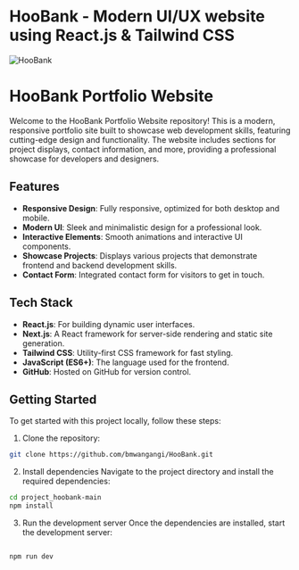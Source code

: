 # HooBank - Modern UI/UX website using React.js & Tailwind CSS

![HooBank](https://i.ibb.co/BK1Hn0x/Screenshot-2022-08-08-at-4-05-48-PM.png)
 
 # HooBank Portfolio Website

Welcome to the HooBank Portfolio Website repository! This is a modern, responsive portfolio site built to showcase web development skills, featuring cutting-edge design and functionality. The website includes sections for project displays, contact information, and more, providing a professional showcase for developers and designers.

## Features
- **Responsive Design**: Fully responsive, optimized for both desktop and mobile.
- **Modern UI**: Sleek and minimalistic design for a professional look.
- **Interactive Elements**: Smooth animations and interactive UI components.
- **Showcase Projects**: Displays various projects that demonstrate frontend and backend development skills.
- **Contact Form**: Integrated contact form for visitors to get in touch.

## Tech Stack
- **React.js**: For building dynamic user interfaces.
- **Next.js**: A React framework for server-side rendering and static site generation.
- **Tailwind CSS**: Utility-first CSS framework for fast styling.
- **JavaScript (ES6+)**: The language used for the frontend.
- **GitHub**: Hosted on GitHub for version control.

## Getting Started

To get started with this project locally, follow these steps:

1. Clone the repository:

```bash
git clone https://github.com/bmwangangi/HooBank.git
```

2. Install dependencies
Navigate to the project directory and install the required dependencies:

```bash
cd project_hoobank-main
npm install
```

3. Run the development server
Once the dependencies are installed, start the development server:

```bash

npm run dev
